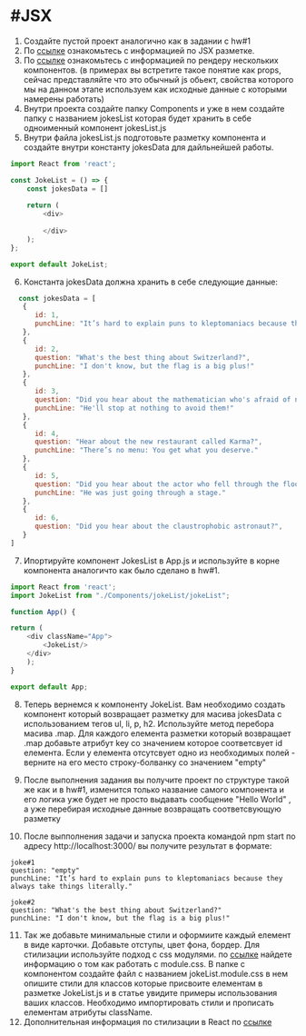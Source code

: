 # #JSX
1. Создайте пустой проект аналогично как  в задании с hw#1
2. По [ссылке](https://ru.reactjs.org/docs/introducing-jsx.html) ознакомьтесь с информацией по JSX разметке.
3. По [ссылке](https://ru.reactjs.org/docs/lists-and-keys.html#embedding-map-in-jsx) ознакомьтесь с информацией по рендеру нескольких компонентов. (в примерах вы встретите такое понятие как props, сейчас представляйте что это обычный js обьект, свойства которого мы на данном этапе используем как исходные данные с которыми намерены работать)
4. Внутри проекта создайте папку Components и уже в нем создайте папку c названием jokesList которая будет хранить в себе одноименный компонент jokesList.js
5. Внутри файла jokesList.js подготовьте разметку компонента и создайте внутри константу jokesData для дайльнейшей работы.
```js
import React from 'react';

const JokeList = () => {
    const jokesData = []
    
    return (
        <div>
            
        </div>
    );
};

export default JokeList;
```
6. Константа jokesData должна хранить в себе следующие данные:
```js
  const jokesData = [
   {
      id: 1,
      punchLine: "It’s hard to explain puns to kleptomaniacs because they always take things literally."
   },
   {
      id: 2,
      question: "What's the best thing about Switzerland?",
      punchLine: "I don't know, but the flag is a big plus!"
   },
   {
      id: 3,
      question: "Did you hear about the mathematician who's afraid of negative numbers?",
      punchLine: "He'll stop at nothing to avoid them!"
   },
   {
      id: 4,
      question: "Hear about the new restaurant called Karma?",
      punchLine: "There’s no menu: You get what you deserve."
   },
   {
      id: 5,
      question: "Did you hear about the actor who fell through the floorboards?",
      punchLine: "He was just going through a stage."
   },
   {
      id: 6,
      question: "Did you hear about the claustrophobic astronaut?",
   }
]
```

7. Ипортируйте компонент JokesList в App.js и используйте в корне компонента аналогичто как было сделано в hw#1.
```js
import React from 'react';
import JokeList from "./Components/jokeList/jokeList";

function App() {

return (
    <div className="App">
        <JokeList/>
    </div>
    );
}

export default App;
```
8. Теперь вернемся к компоненту JokeList. Вам необходимо создать компонент который возвращает разметку для масива jokesData с использованием тегов ul, li, p, h2. Используйте метод перебора масива .map. Для каждого елемента разметки который возвращает .map добавьте атрибут key со значением которое соответсвует id елемента. Если у елемента отсутсвует одно из необходимых полей - верните на его место строку-болванку со значением "empty"

9. После выполнения задания вы получите проект по структуре такой же как и в hw#1, изменится только название самого компонента и его логика уже будет не просто выдавать сообщение "Hello World" , а уже перебирая исходные данные возвращать соответсвующую разметку 
10. После выпполнения задачи и запуска проекта командой npm start по адресу http://localhost:3000/ вы получите результат в формате:
```
joke#1
question: "empty"
punchLine: "It’s hard to explain puns to kleptomaniacs because they always take things literally."

joke#2
question: "What's the best thing about Switzerland?"
punchLine: "I don't know, but the flag is a big plus!"
```
11. Так же добавьте минимальные стили и оформиите каждый елемент в виде карточки. Добавьте отступы, цвет фона, бордер. Для стилизации используйте подход с css модулями. по [ссылке](https://create-react-app.dev/docs/adding-a-css-modules-stylesheet) найдете информацию о том как работать с module.css. В папке с компонентом создайте файл с названием jokeList.module.css в нем опишите стили для классов которые присвоите елементам в разметке JokeList.js и в статье увидите примеры использования ваших классов. Необходимо импортировать стили и прописать елементам атрибуты className. 
12. Дополнительная информация по стилизации в React по [ссылке](https://www.cat-in-web.ru/10-ways-to-style-react/)